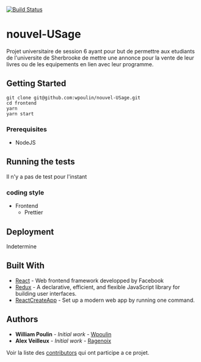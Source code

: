 [![Build Status](https://travis-ci.org/wpoulin/nouvel-USage.svg?branch=master)](https://travis-ci.org/wpoulin/nouvel-USage)

# nouvel-USage

Projet universitaire de session 6 ayant pour but de permettre aux etudiants de l'universite de Sherbrooke de mettre une annonce pour la vente de leur livres ou de les equipements en lien avec leur programme.

## Getting Started
```
git clone git@github.com:wpoulin/nouvel-USage.git
cd frontend
yarn
yarn start
```

### Prerequisites
- NodeJS

## Running the tests

Il n'y a pas de test pour l'instant


### coding style
- Frontend
  - Prettier


## Deployment

Indetermine

## Built With

* [React](https://github.com/facebook/react) - Web frontend framework developped by Facebook
* [Redux](https://github.com/reduxjs/redux) - A declarative, efficient, and flexible JavaScript library for building user interfaces. 
* [ReactCreateApp](https://github.com/facebookincubator/create-react-app) - Set up a modern web app by running one command.

## Authors

* **William Poulin** - *Initial work* - [Wpoulin](https://github.com/wpoulin)
* **Alex Veilleux** - *Initial work* - [Ragenoix](https://github.com/ragenoix)

Voir la liste des [contributors](https://github.com/your/project/contributors) qui ont participe a ce projet.
